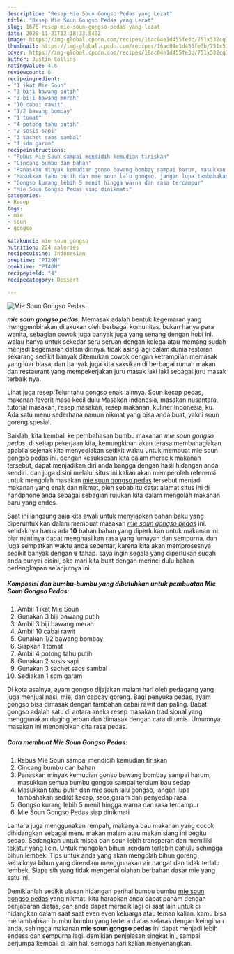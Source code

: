 ```yaml
---
description: "Resep Mie Soun Gongso Pedas yang Lezat"
title: "Resep Mie Soun Gongso Pedas yang Lezat"
slug: 1676-resep-mie-soun-gongso-pedas-yang-lezat
date: 2020-11-21T12:18:33.549Z
image: https://img-global.cpcdn.com/recipes/16ac04e1d455fe3b/751x532cq70/mie-soun-gongso-pedas-foto-resep-utama.jpg
thumbnail: https://img-global.cpcdn.com/recipes/16ac04e1d455fe3b/751x532cq70/mie-soun-gongso-pedas-foto-resep-utama.jpg
cover: https://img-global.cpcdn.com/recipes/16ac04e1d455fe3b/751x532cq70/mie-soun-gongso-pedas-foto-resep-utama.jpg
author: Justin Collins
ratingvalue: 4.6
reviewcount: 6
recipeingredient:
- "1 ikat Mie Soun"
- "3 biji bawang putih"
- "3 biji bawang merah"
- "10 cabai rawit"
- "1/2 bawang bombay"
- "1 tomat"
- "4 potong tahu putih"
- "2 sosis sapi"
- "3 sachet saos sambal"
- "1 sdm garam"
recipeinstructions:
- "Rebus Mie Soun sampai mendidih kemudian tiriskan"
- "Cincang bumbu dan bahan"
- "Panaskan minyak kemudian gonso bawang bombay sampai harum, masukkan semua bumbu gongso sampai tercium bau sedap"
- "Masukkan tahu putih dan mie soun lalu gongso, jangan lupa tambahakan sedikit kecap, saos,garam dan penyedap rasa"
- "Gongso kurang lebih 5 menit hingga warna dan rasa tercampur"
- "Mie Soun Gongso Pedas siap dinikmati"
categories:
- Resep
tags:
- mie
- soun
- gongso

katakunci: mie soun gongso 
nutrition: 224 calories
recipecuisine: Indonesian
preptime: "PT29M"
cooktime: "PT40M"
recipeyield: "4"
recipecategory: Dessert

---
```



![Mie Soun Gongso Pedas](https://img-global.cpcdn.com/recipes/16ac04e1d455fe3b/751x532cq70/mie-soun-gongso-pedas-foto-resep-utama.jpg)

<b><i>mie soun gongso pedas</i></b>, Memasak adalah bentuk kegemaran yang menggembirakan dilakukan oleh berbagai komunitas. bukan hanya para wanita, sebagian cowok juga banyak juga yang senang dengan hobi ini. walau hanya untuk sekedar seru seruan dengan kolega atau memang sudah menjadi kegemaran dalam dirinya. tidak asing lagi dalam dunia restoran sekarang sedikit banyak ditemukan cowok dengan ketrampilan memasak yang luar biasa, dan banyak juga kita saksikan di berbagai rumah makan dan restaurant yang mempekerjakan juru masak laki laki sebagai juru masak terbaik nya.

Lihat juga resep Telur tahu gongso enak lainnya. Soun kecap pedas, makanan favorit masa kecil dulu Masakan Indonesia, masakan nusantara, tutorial masakan, resep masakan, resep makanan, kuliner Indonesia, ku. Ada satu menu sederhana namun nikmat yang bisa anda buat, yakni soun goreng spesial.

Baiklah, kita kembali ke pembahasan bumbu makanan <i>mie soun gongso pedas</i>. di setiap pekerjaan kita, kemungkinan akan terasa membahagiakan apabila sejenak kita menyediakan sedikit waktu untuk membuat mie soun gongso pedas ini. dengan kesuksesan kita dalam meracik makanan tersebut, dapat menjadikan diri anda bangga dengan hasil hidangan anda sendiri. dan juga disini melalui situs ini kalian akan memperoleh referensi untuk mengolah masakan <u>mie soun gongso pedas</u> tersebut menjadi makanan yang enak dan nikmat, oleh sebab itu catat alamat situs ini di handphone anda sebagai sebagian rujukan kita dalam mengolah makanan baru yang endes.


Saat ini langsung saja kita awali untuk menyiapkan bahan baku yang diperuntuk kan dalam membuat masakan <u><i>mie soun gongso pedas</i></u> ini. setidaknya harus ada <b>10</b> bahan bahan yang diperlukan untuk makanan ini. biar nantinya dapat menghasilkan rasa yang lumayan dan sempurna. dan juga sempatkan waktu anda sebentar, karena kita akan memprosesnya sedikit banyak dengan <b>6</b> tahap. saya ingin segala yang diperlukan sudah anda punyai disini, oke mari kita buat dengan merinci dulu bahan perlengkapan selanjutnya ini.

<!--inarticleads1-->

##### Komposisi dan bumbu-bumbu yang dibutuhkan untuk pembuatan Mie Soun Gongso Pedas:

1. Ambil 1 ikat Mie Soun
1. Gunakan 3 biji bawang putih
1. Ambil 3 biji bawang merah
1. Ambil 10 cabai rawit
1. Gunakan 1/2 bawang bombay
1. Siapkan 1 tomat
1. Ambil 4 potong tahu putih
1. Gunakan 2 sosis sapi
1. Gunakan 3 sachet saos sambal
1. Sediakan 1 sdm garam


Di kota asalnya, ayam gongso dijajakan malam hari oleh pedagang yang juga menjual nasi, mie, dan capcay goreng. Bagi penyuka pedas, ayam gongso bisa dimasak dengan tambahan cabai rawit dan paling. Babat gongso adalah satu di antara aneka resep masakan tradisional yang menggunakan daging jeroan dan dimasak dengan cara ditumis. Umumnya, masakan ini menonjolkan cita rasa pedas. 

<!--inarticleads2-->

##### Cara membuat Mie Soun Gongso Pedas:

1. Rebus Mie Soun sampai mendidih kemudian tiriskan
1. Cincang bumbu dan bahan
1. Panaskan minyak kemudian gonso bawang bombay sampai harum, masukkan semua bumbu gongso sampai tercium bau sedap
1. Masukkan tahu putih dan mie soun lalu gongso, jangan lupa tambahakan sedikit kecap, saos,garam dan penyedap rasa
1. Gongso kurang lebih 5 menit hingga warna dan rasa tercampur
1. Mie Soun Gongso Pedas siap dinikmati


Lantara juga menggunakan rempah, makanya bau makanan yang cocok dihidangkan sebagai menu makan malam atau makan siang ini begitu sedap. Sedangkan untuk misoa dan soun lebih transparan dan memiliki tekstur yang licin. Untuk mengolah bihun ,rendam terlebih dahulu sehingga bihun lembek. Tips untuk anda yang akan mengolah bihun goreng sebaiknya bihun yang direndam menggunakan air hangat dan tidak terlalu lembek. Siapa sih yang tidak mengenal olahan berbahan dasar mie yang satu ini. 

Demikianlah sedikit ulasan hidangan perihal bumbu bumbu <u>mie soun gongso pedas</u> yang nikmat. kita harapkan anda dapat paham dengan penjabaran diatas, dan anda dapat meracik lagi di saat lain untuk di hidangkan dalam saat saat even even keluarga atau teman kalian. kamu bisa menambahkan bumbu bumbu yang tertera diatas selaras dengan keinginan anda, sehingga makanan <b>mie soun gongso pedas</b> ini dapat menjadi lebih endess dan sempurna lagi. demikian penjelasan singkat ini, sampai berjumpa kembali di lain hal. semoga hari kalian menyenangkan.

